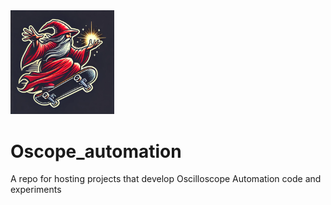 <!-- ![My Image](misc/redWizard.webp) -->

<img src="misc/redWizard.webp" width="33%" />

# Oscope_automation
A repo for hosting projects that develop Oscilloscope Automation code and experiments
